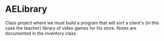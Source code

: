 # AELibrary
Class project where we must build a program that will sort a client's (in this case the teacher) library of video games for his store. Notes are documented in the inventory class.
